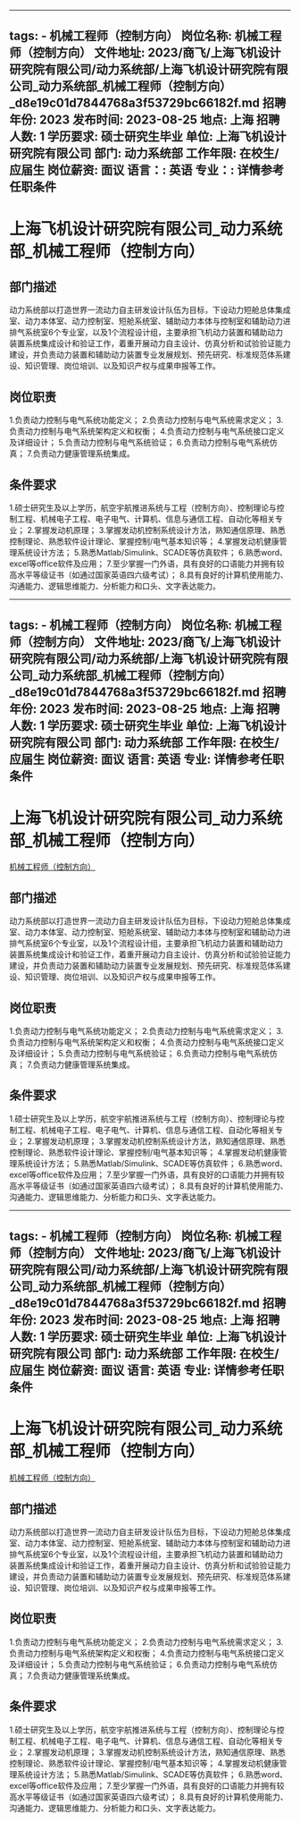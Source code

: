 
---
tags:
    - 机械工程师（控制方向）
岗位名称: 机械工程师（控制方向）
文件地址: 2023/商飞/上海飞机设计研究院有限公司/动力系统部/上海飞机设计研究院有限公司_动力系统部_机械工程师（控制方向）_d8e19c01d7844768a3f53729bc66182f.md
招聘年份: 2023
发布时间: 2023-08-25
地点: 上海
招聘人数: 1
学历要求: 硕士研究生毕业
单位: 上海飞机设计研究院有限公司
部门: 动力系统部
工作年限: 在校生/应届生
岗位薪资: 面议
语言：: 英语
专业：: 详情参考任职条件
---

# 上海飞机设计研究院有限公司_动力系统部_机械工程师（控制方向）

## 部门描述

动力系统部以打造世界一流动力自主研发设计队伍为目标，下设动力短舱总体集成室、动力本体室、动力控制室、短舱系统室、辅助动力本体与控制室和辅助动力进排气系统室6个专业室，以及1个流程设计组，主要承担飞机动力装置和辅助动力装置系统集成设计和验证工作，着重开展动力自主设计、仿真分析和试验验证能力建设，并负责动力装置和辅助动力装置专业发展规划、预先研究、标准规范体系建设、知识管理、岗位培训、以及知识产权与成果申报等工作。

## 岗位职责

1.负责动力控制与电气系统功能定义；
 2.负责动力控制与电气系统需求定义；
 3.负责动力控制与电气系统架构定义和权衡；
 4.负责动力控制与电气系统接口定义及详细设计；
 5.负责动力控制与电气系统验证；
 6.负责动力控制与电气系统仿真；
 7.负责动力健康管理系统集成。

 ## 条件要求

1.硕士研究生及以上学历，航空宇航推进系统与工程（控制方向）、控制理论与控制工程、机械电子工程、电子电气、计算机、信息与通信工程、自动化等相关专业；
 2.掌握发动机原理；
 3.掌握发动机控制系统设计方法，熟知通信原理、熟悉控制理论、熟悉软件设计理论、掌握控制/电气基本知识等；
 4.掌握发动机健康管理系统设计方法；
 5.熟悉Matlab/Simulink、SCADE等仿真软件；
 6.熟悉word、excel等office软件及应用；
 7.至少掌握一门外语，具有良好的口语能力并拥有较高水平等级证书（如通过国家英语四六级考试）；
 8.具有良好的计算机使用能力、沟通能力、逻辑思维能力、分析能力和口头、文字表达能力。

---
tags:
    - 机械工程师（控制方向）
岗位名称: 机械工程师（控制方向）
文件地址: 2023/商飞/上海飞机设计研究院有限公司/动力系统部/上海飞机设计研究院有限公司_动力系统部_机械工程师（控制方向）_d8e19c01d7844768a3f53729bc66182f.md
招聘年份: 2023
发布时间: 2023-08-25
地点: 上海
招聘人数: 1
学历要求: 硕士研究生毕业
单位: 上海飞机设计研究院有限公司
部门: 动力系统部
工作年限: 在校生/应届生
岗位薪资: 面议
语言: 英语
专业: 详情参考任职条件
---

# 上海飞机设计研究院有限公司_动力系统部_机械工程师（控制方向）

[机械工程师（控制方向）](http://zhaopin.comac.cc/zp/ct/out/position/positionDetail?planid=d8e19c01d7844768a3f53729bc66182f)

## 部门描述

动力系统部以打造世界一流动力自主研发设计队伍为目标，下设动力短舱总体集成室、动力本体室、动力控制室、短舱系统室、辅助动力本体与控制室和辅助动力进排气系统室6个专业室，以及1个流程设计组，主要承担飞机动力装置和辅助动力装置系统集成设计和验证工作，着重开展动力自主设计、仿真分析和试验验证能力建设，并负责动力装置和辅助动力装置专业发展规划、预先研究、标准规范体系建设、知识管理、岗位培训、以及知识产权与成果申报等工作。

## 岗位职责

1.负责动力控制与电气系统功能定义；
 2.负责动力控制与电气系统需求定义；
 3.负责动力控制与电气系统架构定义和权衡；
 4.负责动力控制与电气系统接口定义及详细设计；
 5.负责动力控制与电气系统验证；
 6.负责动力控制与电气系统仿真；
 7.负责动力健康管理系统集成。

 ## 条件要求

1.硕士研究生及以上学历，航空宇航推进系统与工程（控制方向）、控制理论与控制工程、机械电子工程、电子电气、计算机、信息与通信工程、自动化等相关专业；
 2.掌握发动机原理；
 3.掌握发动机控制系统设计方法，熟知通信原理、熟悉控制理论、熟悉软件设计理论、掌握控制/电气基本知识等；
 4.掌握发动机健康管理系统设计方法；
 5.熟悉Matlab/Simulink、SCADE等仿真软件；
 6.熟悉word、excel等office软件及应用；
 7.至少掌握一门外语，具有良好的口语能力并拥有较高水平等级证书（如通过国家英语四六级考试）；
 8.具有良好的计算机使用能力、沟通能力、逻辑思维能力、分析能力和口头、文字表达能力。

---
tags:
    - 机械工程师（控制方向）
岗位名称: 机械工程师（控制方向）
文件地址: 2023/商飞/上海飞机设计研究院有限公司/动力系统部/上海飞机设计研究院有限公司_动力系统部_机械工程师（控制方向）_d8e19c01d7844768a3f53729bc66182f.md
招聘年份: 2023
发布时间: 2023-08-25
地点: 上海
招聘人数: 1
学历要求: 硕士研究生毕业
单位: 上海飞机设计研究院有限公司
部门: 动力系统部
工作年限: 在校生/应届生
岗位薪资: 面议
语言: 英语
专业: 详情参考任职条件
---

# 上海飞机设计研究院有限公司_动力系统部_机械工程师（控制方向）

[机械工程师（控制方向）](http://zhaopin.comac.cc/zp/ct/out/position/positionDetail?planid=d8e19c01d7844768a3f53729bc66182f)


## 部门描述

动力系统部以打造世界一流动力自主研发设计队伍为目标，下设动力短舱总体集成室、动力本体室、动力控制室、短舱系统室、辅助动力本体与控制室和辅助动力进排气系统室6个专业室，以及1个流程设计组，主要承担飞机动力装置和辅助动力装置系统集成设计和验证工作，着重开展动力自主设计、仿真分析和试验验证能力建设，并负责动力装置和辅助动力装置专业发展规划、预先研究、标准规范体系建设、知识管理、岗位培训、以及知识产权与成果申报等工作。

## 岗位职责

1.负责动力控制与电气系统功能定义；
 2.负责动力控制与电气系统需求定义；
 3.负责动力控制与电气系统架构定义和权衡；
 4.负责动力控制与电气系统接口定义及详细设计；
 5.负责动力控制与电气系统验证；
 6.负责动力控制与电气系统仿真；
 7.负责动力健康管理系统集成。

 ## 条件要求

1.硕士研究生及以上学历，航空宇航推进系统与工程（控制方向）、控制理论与控制工程、机械电子工程、电子电气、计算机、信息与通信工程、自动化等相关专业；
 2.掌握发动机原理；
 3.掌握发动机控制系统设计方法，熟知通信原理、熟悉控制理论、熟悉软件设计理论、掌握控制/电气基本知识等；
 4.掌握发动机健康管理系统设计方法；
 5.熟悉Matlab/Simulink、SCADE等仿真软件；
 6.熟悉word、excel等office软件及应用；
 7.至少掌握一门外语，具有良好的口语能力并拥有较高水平等级证书（如通过国家英语四六级考试）；
 8.具有良好的计算机使用能力、沟通能力、逻辑思维能力、分析能力和口头、文字表达能力。
